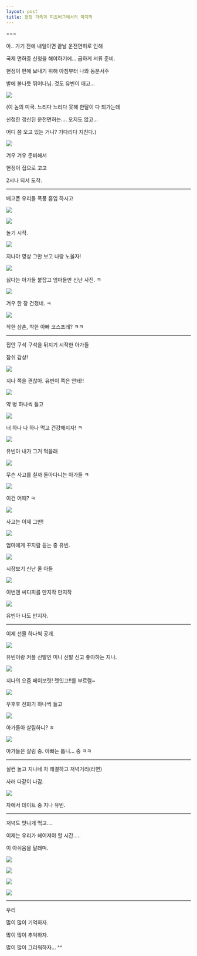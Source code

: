 ```yaml
---
layout: post
title: 현정 가족과 피츠버그에서의 마지막
---
```

===

아.. 가기 전에 내일이면 끝날 운전면허로 인해

국제 면허증 신청을 해야하기에... 급하게 서류 준비.

현정이 편에 보내기 위해 아침부터 나와 동분서주

발에 불나듯 뛰어나님. 것도 유빈이 매고...

![](https://dl.dropboxusercontent.com/u/9792864/%EB%8B%A4%EC%9A%B4%EB%A1%9C%EB%93%9C.jpg)


(이 놈의 미국. 느리다 느리다 못해 한달이 다 되가는데 

신청한 갱신된 운전면허는.... 오지도 않고... 

어디 쯤 오고 있는 거니? 기다리다 지친다.)

![](https://dl.dropboxusercontent.com/u/9792864/51_291_e04ec17c5fd72c9_aura747.gif)


겨우 겨우 준비해서 

현정이 집으로 고고

2시나 되서 도착. 

---

배고픈 우리들 폭풍 흡입 하시고 

![](https://dl.dropboxusercontent.com/u/9792864/19.png)


![](https://dl.dropboxusercontent.com/u/9792864/150730%20%ED%98%84%EC%A0%95%EC%9D%B4%EC%99%80%20%ED%94%BC%EC%B8%A0%EB%B2%84%EA%B7%B8%EC%97%90%EC%84%9C%20%EB%A7%88%EC%A7%80%EB%A7%89/KakaoTalk_20150731_133403974.jpg)


놀기 시작.

![](https://dl.dropboxusercontent.com/u/9792864/150730%20%ED%98%84%EC%A0%95%EC%9D%B4%EC%99%80%20%ED%94%BC%EC%B8%A0%EB%B2%84%EA%B7%B8%EC%97%90%EC%84%9C%20%EB%A7%88%EC%A7%80%EB%A7%89/KakaoTalk_20150731_133452823.jpg)

지나야 영상 그만 보고 나랑 노올자!

![](https://dl.dropboxusercontent.com/u/9792864/150730%20%ED%98%84%EC%A0%95%EC%9D%B4%EC%99%80%20%ED%94%BC%EC%B8%A0%EB%B2%84%EA%B7%B8%EC%97%90%EC%84%9C%20%EB%A7%88%EC%A7%80%EB%A7%89/KakaoTalk_20150731_133348840.jpg)

싫다는 아가들 붙잡고 엄마들만 신난 사진. ㅋ

![](https://dl.dropboxusercontent.com/u/9792864/150730%20%ED%98%84%EC%A0%95%EC%9D%B4%EC%99%80%20%ED%94%BC%EC%B8%A0%EB%B2%84%EA%B7%B8%EC%97%90%EC%84%9C%20%EB%A7%88%EC%A7%80%EB%A7%89/KakaoTalk_20150731_133348530.jpg)

겨우 한 장 건졌네. ㅋ

![](https://dl.dropboxusercontent.com/u/9792864/150730%20%ED%98%84%EC%A0%95%EC%9D%B4%EC%99%80%20%ED%94%BC%EC%B8%A0%EB%B2%84%EA%B7%B8%EC%97%90%EC%84%9C%20%EB%A7%88%EC%A7%80%EB%A7%89/KakaoTalk_20150731_133353463.jpg)

착한 삼촌, 착한 아빠 코스프레? ㅋㅋ 

---
집안 구석 구석을 뒤지기 시작한 아가들

잠쉬 감상!

![](https://dl.dropboxusercontent.com/u/9792864/150730%20%ED%98%84%EC%A0%95%EC%9D%B4%EC%99%80%20%ED%94%BC%EC%B8%A0%EB%B2%84%EA%B7%B8%EC%97%90%EC%84%9C%20%EB%A7%88%EC%A7%80%EB%A7%89/KakaoTalk_20150731_133357352.jpg)

지나 쪽을 괜찮아. 유빈이 쪽은 안돼!! 

![](https://dl.dropboxusercontent.com/u/9792864/150730%20%ED%98%84%EC%A0%95%EC%9D%B4%EC%99%80%20%ED%94%BC%EC%B8%A0%EB%B2%84%EA%B7%B8%EC%97%90%EC%84%9C%20%EB%A7%88%EC%A7%80%EB%A7%89/KakaoTalk_20150731_133400071.jpg)

약 병 하나씩 들고

![](https://dl.dropboxusercontent.com/u/9792864/150730%20%ED%98%84%EC%A0%95%EC%9D%B4%EC%99%80%20%ED%94%BC%EC%B8%A0%EB%B2%84%EA%B7%B8%EC%97%90%EC%84%9C%20%EB%A7%88%EC%A7%80%EB%A7%89/KakaoTalk_20150731_133401288.jpg)

너 하나 나 하나 먹고 건강해지자! ㅋ

![](https://dl.dropboxusercontent.com/u/9792864/150730%20%ED%98%84%EC%A0%95%EC%9D%B4%EC%99%80%20%ED%94%BC%EC%B8%A0%EB%B2%84%EA%B7%B8%EC%97%90%EC%84%9C%20%EB%A7%88%EC%A7%80%EB%A7%89/KakaoTalk_20150731_133405134.jpg)

유빈아 내가 그거 먹을래 

![](https://dl.dropboxusercontent.com/u/9792864/150730%20%ED%98%84%EC%A0%95%EC%9D%B4%EC%99%80%20%ED%94%BC%EC%B8%A0%EB%B2%84%EA%B7%B8%EC%97%90%EC%84%9C%20%EB%A7%88%EC%A7%80%EB%A7%89/KakaoTalk_20150731_133416386.jpg)

무슨 사고를 칠까 돌아다니는 아가들 ㅋ

![](https://dl.dropboxusercontent.com/u/9792864/150730%20%ED%98%84%EC%A0%95%EC%9D%B4%EC%99%80%20%ED%94%BC%EC%B8%A0%EB%B2%84%EA%B7%B8%EC%97%90%EC%84%9C%20%EB%A7%88%EC%A7%80%EB%A7%89/KakaoTalk_20150731_133440643.jpg)

이건 어때? ㅋ

![](https://dl.dropboxusercontent.com/u/9792864/150730%20%ED%98%84%EC%A0%95%EC%9D%B4%EC%99%80%20%ED%94%BC%EC%B8%A0%EB%B2%84%EA%B7%B8%EC%97%90%EC%84%9C%20%EB%A7%88%EC%A7%80%EB%A7%89/KakaoTalk_20150731_133447755.jpg)

사고는 이제 그만! 

![](https://dl.dropboxusercontent.com/u/9792864/150730%20%ED%98%84%EC%A0%95%EC%9D%B4%EC%99%80%20%ED%94%BC%EC%B8%A0%EB%B2%84%EA%B7%B8%EC%97%90%EC%84%9C%20%EB%A7%88%EC%A7%80%EB%A7%89/KakaoTalk_20150731_133447825.jpg)

엄마에게 꾸지람 듣는 중 유빈.

![](https://dl.dropboxusercontent.com/u/9792864/150730%20%ED%98%84%EC%A0%95%EC%9D%B4%EC%99%80%20%ED%94%BC%EC%B8%A0%EB%B2%84%EA%B7%B8%EC%97%90%EC%84%9C%20%EB%A7%88%EC%A7%80%EB%A7%89/KakaoTalk_20150731_133444353.jpg)

시장보기 신난 울 아들

![](https://dl.dropboxusercontent.com/u/9792864/150730%20%ED%98%84%EC%A0%95%EC%9D%B4%EC%99%80%20%ED%94%BC%EC%B8%A0%EB%B2%84%EA%B7%B8%EC%97%90%EC%84%9C%20%EB%A7%88%EC%A7%80%EB%A7%89/KakaoTalk_20150731_133444614.jpg)

이번엔 씨디피를 만지작 만지작

![](https://dl.dropboxusercontent.com/u/9792864/150730%20%ED%98%84%EC%A0%95%EC%9D%B4%EC%99%80%20%ED%94%BC%EC%B8%A0%EB%B2%84%EA%B7%B8%EC%97%90%EC%84%9C%20%EB%A7%88%EC%A7%80%EB%A7%89/KakaoTalk_20150731_133452232.jpg)

유빈아 나도 만지자.

---
이제 선물 하나씩 공개. 

![](https://dl.dropboxusercontent.com/u/9792864/150730%20%ED%98%84%EC%A0%95%EC%9D%B4%EC%99%80%20%ED%94%BC%EC%B8%A0%EB%B2%84%EA%B7%B8%EC%97%90%EC%84%9C%20%EB%A7%88%EC%A7%80%EB%A7%89/KakaoTalk_20150731_133457290.jpg)

유빈이랑 커플 신발인 미니 신발 신고 좋아하는 지나.

![](https://dl.dropboxusercontent.com/u/9792864/150730%20%ED%98%84%EC%A0%95%EC%9D%B4%EC%99%80%20%ED%94%BC%EC%B8%A0%EB%B2%84%EA%B7%B8%EC%97%90%EC%84%9C%20%EB%A7%88%EC%A7%80%EB%A7%89/KakaoTalk_20150731_133457137.jpg)

지나의 요즘 페이보릿! 렛잇고!!를 부르렴~

![](https://dl.dropboxusercontent.com/u/9792864/150730%20%ED%98%84%EC%A0%95%EC%9D%B4%EC%99%80%20%ED%94%BC%EC%B8%A0%EB%B2%84%EA%B7%B8%EC%97%90%EC%84%9C%20%EB%A7%88%EC%A7%80%EB%A7%89/KakaoTalk_20150731_133422910.jpg)

우후후 전화기 하나씩 들고

![](https://dl.dropboxusercontent.com/u/9792864/150730%20%ED%98%84%EC%A0%95%EC%9D%B4%EC%99%80%20%ED%94%BC%EC%B8%A0%EB%B2%84%EA%B7%B8%EC%97%90%EC%84%9C%20%EB%A7%88%EC%A7%80%EB%A7%89/KakaoTalk_20150731_133424039.jpg)

아가들아 살림하니? ㅎ

![](https://dl.dropboxusercontent.com/u/9792864/150730%20%ED%98%84%EC%A0%95%EC%9D%B4%EC%99%80%20%ED%94%BC%EC%B8%A0%EB%B2%84%EA%B7%B8%EC%97%90%EC%84%9C%20%EB%A7%88%EC%A7%80%EB%A7%89/KakaoTalk_20150731_133432038.jpg)

아가들은 살림 중. 아빠는 톱니... 중 ㅋㅋ

---
실컨 놀고 지나네 차 해결하고 저녁거리(라면)

사러 다같이 나감. 

![](https://dl.dropboxusercontent.com/u/9792864/150730%20%ED%98%84%EC%A0%95%EC%9D%B4%EC%99%80%20%ED%94%BC%EC%B8%A0%EB%B2%84%EA%B7%B8%EC%97%90%EC%84%9C%20%EB%A7%88%EC%A7%80%EB%A7%89/KakaoTalk_20150731_133408990.jpg)

차에서 데이트 중 지나 유빈.

---
저녁도 맛나게 먹고....

이제는 우리가 헤어져야 할 시간.....


이 아쉬움을 달래며.

![](https://dl.dropboxusercontent.com/u/9792864/150730%20%ED%98%84%EC%A0%95%EC%9D%B4%EC%99%80%20%ED%94%BC%EC%B8%A0%EB%B2%84%EA%B7%B8%EC%97%90%EC%84%9C%20%EB%A7%88%EC%A7%80%EB%A7%89/KakaoTalk_20150731_133415795.jpg)


![](https://dl.dropboxusercontent.com/u/9792864/150730%20%ED%98%84%EC%A0%95%EC%9D%B4%EC%99%80%20%ED%94%BC%EC%B8%A0%EB%B2%84%EA%B7%B8%EC%97%90%EC%84%9C%20%EB%A7%88%EC%A7%80%EB%A7%89/KakaoTalk_20150731_133412655.jpg)


![](https://dl.dropboxusercontent.com/u/9792864/150730%20%ED%98%84%EC%A0%95%EC%9D%B4%EC%99%80%20%ED%94%BC%EC%B8%A0%EB%B2%84%EA%B7%B8%EC%97%90%EC%84%9C%20%EB%A7%88%EC%A7%80%EB%A7%89/KakaoTalk_20150731_133411894.jpg)


![](https://dl.dropboxusercontent.com/u/9792864/150730%20%ED%98%84%EC%A0%95%EC%9D%B4%EC%99%80%20%ED%94%BC%EC%B8%A0%EB%B2%84%EA%B7%B8%EC%97%90%EC%84%9C%20%EB%A7%88%EC%A7%80%EB%A7%89/KakaoTalk_20150731_133407924.jpg)


---
우리 

많이 많이 기억하자.

많이 많이 추억하자.

많이 많이 그리워하자... ^^